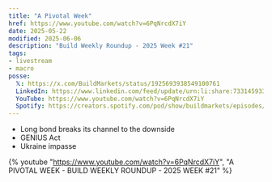 ```yaml
---
title: "A Pivotal Week"
href: https://www.youtube.com/watch?v=6PqNrcdX7iY
date: 2025-05-22
modified: 2025-06-06
description: "Build Weekly Roundup - 2025 Week #21"
tags:
- livestream
- macro
posse:
  𝕏: https://x.com/BuildMarkets/status/1925693938549100761
  LinkedIn: https://www.linkedin.com/feed/update/urn:li:share:7331459338328248322/
  YouTube: https://www.youtube.com/watch?v=6PqNrcdX7iY
  Spotify: https://creators.spotify.com/pod/show/buildmarkets/episodes/A-PIVOTAL-WEEK---BUILD-WEEKLY-ROUNDUP---2025-WEEK-21-e3380tv
---
```


- Long bond breaks its channel to the downside
- GENIUS Act
- Ukraine impasse

{% youtube "https://www.youtube.com/watch?v=6PqNrcdX7iY", "A PIVOTAL WEEK - BUILD WEEKLY ROUNDUP - 2025 WEEK #21" %}
